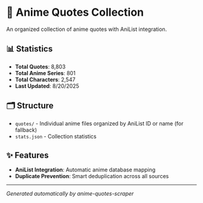 # 🎌 Anime Quotes Collection

An organized collection of anime quotes with AniList integration.

## 📊 Statistics

- **Total Quotes**: 8,803
- **Total Anime Series**: 801
- **Total Characters**: 2,547
- **Last Updated**: 8/20/2025

## 🗂️ Structure

- `quotes/` - Individual anime files organized by AniList ID or name  (for fallback)
- `stats.json` - Collection statistics

## ✨ Features

- **AniList Integration**: Automatic anime database mapping
- **Duplicate Prevention**: Smart deduplication across all sources

---
*Generated automatically by anime-quotes-scraper*
